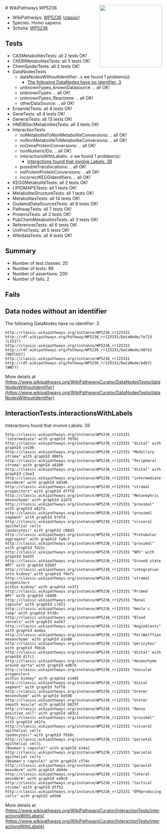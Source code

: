 <img style="float: right; width: 200px" src="https://upload.wikimedia.org/wikipedia/commons/thumb/8/83/Wplogo_with_text_500.png/640px-Wplogo_with_text_500.png" />
# WikiPathways WP5236

* WikiPathways: [WP5236](https://wikipathways.org/pathways/WP5236) ([classic](https://classic.wikipathways.org/instance/WP5236))
* Species: Homo sapiens
* Scholia: [WP5236](https://scholia.toolforge.org/wikipathways/WP5236)
## Tests
* CASMetabolitesTests: all 2 tests OK!
* ChEBIMetabolitesTests: all 5 tests OK!
* ChemSpiderTests: all 2 tests OK!
* DataNodesTests
    * dataNodesWithoutIdentifier: .x we found 1 problem(s):
        * [The following DataNodes have no identifier: 3](#d2d32fa2)
    * unknownTypes_knownDatasource: .. all OK!
    * unknownTypes: .. all OK!
    * unknownTypes_Reactome: .. all OK!
    * otherDataSource: .. all OK!
* EnsemblTests: all 4 tests OK!
* GeneTests: all 4 tests OK!
* GeneralTests: all 13 tests OK!
* HMDBSecMetabolitesTests: all 3 tests OK!
* InteractionTests
    * noMetaboliteToNonMetaboliteConversions: .. all OK!
    * noNonMetaboliteToMetaboliteConversions: .. all OK!
    * noGeneProteinConversions: .. all OK!
    * nonNumericIDs: .. all OK!
    * interactionsWithLabels: .x we found 1 problem(s):
        * [Interactions found that involve Labels: 39](#fe97a8ff)
    * possibleTranslocations: .. all OK!
    * noProteinProteinConversions: .. all OK!
    * incorrectKEGGIdentifiers: .. all OK!
* KEGGMetaboliteTests: all 2 tests OK!
* LIPIDMAPSTests: all 1 tests OK!
* MetaboliteStructureTests: all 1 tests OK!
* MetabolitesTests: all 14 tests OK!
* OudatedDataSourcesTests: all 8 tests OK!
* PathwayTests: all 7 tests OK!
* ProteinsTests: all 2 tests OK!
* PubChemMetabolitesTests: all 3 tests OK!
* ReferencesTests: all 6 tests OK!
* UniProtTests: all 5 tests OK!
* WikidataTests: all 4 tests OK!


## Summary

* Number of test classes: 20
* Number of tests: 99
* Number of assertions: 200
* Number of fails: 2

## Fails

<a name="d2d32fa2" />

## Data nodes without an identifier

The following DataNodes have no identifier: 3
```
http://classic.wikipathways.org/instance/WP5236_rr125331 http://rdf.wikipathways.org/Pathway/WP5236_rr125331/DataNode/fe723 (LIV2?)
http://classic.wikipathways.org/instance/WP5236_rr125331 http://rdf.wikipathways.org/Pathway/WP5236_rr125331/DataNode/d87e1 (NOTCH2?)
http://classic.wikipathways.org/instance/WP5236_rr125331 http://rdf.wikipathways.org/Pathway/WP5236_rr125331/DataNode/bdb7c (WNT?)
```

More details at [https://www.wikipathways.org/WikiPathwaysCurator/DataNodesTests/dataNodesWithoutIdentifier](https://www.wikipathways.org/WikiPathwaysCurator/DataNodesTests/dataNodesWithoutIdentifier)

<a name="fe97a8ff" />

## InteractionTests.interactionsWithLabels

Interactions found that involve Labels: 39
```
http://classic.wikipathways.org/instance/WP5236_rr125331 "intermediate" with graphId f8f61
http://classic.wikipathways.org/instance/WP5236_rr125331 "distal" with graphId ce10b
http://classic.wikipathways.org/instance/WP5236_rr125331 "Medullary stroma" with graphId d06fa
http://classic.wikipathways.org/instance/WP5236_rr125331 "Peripheral stroma" with graphId a9280
http://classic.wikipathways.org/instance/WP5236_rr125331 "distal" with graphId c3aa3
http://classic.wikipathways.org/instance/WP5236_rr125331 "intermediate
mesoderm" with graphId b83d6
http://classic.wikipathways.org/instance/WP5236_rr125331 "stromal
progenitors" with graphId dff7d
http://classic.wikipathways.org/instance/WP5236_rr125331 "Metanephric
mesenchyme" with graphId a1d75
http://classic.wikipathways.org/instance/WP5236_rr125331 "proximal" with graphId e827a
http://classic.wikipathways.org/instance/WP5236_rr125331 "proximal segment" with graphId b74fd
http://classic.wikipathways.org/instance/WP5236_rr125331 "visceral 
epithelial cells
(podocytes)" with graphId c88d3
http://classic.wikipathways.org/instance/WP5236_rr125331 "Pretubular
aggregate" with graphId fa8cf
http://classic.wikipathways.org/instance/WP5236_rr125331 "proximal" with graphId fd21c
http://classic.wikipathways.org/instance/WP5236_rr125331 "NPC" with graphId bed35
http://classic.wikipathways.org/instance/WP5236_rr125331 "Ground state
NPC" with graphId b2b8f
http://classic.wikipathways.org/instance/WP5236_rr125331 "integration 
into kidney" with graphId fdefc
http://classic.wikipathways.org/instance/WP5236_rr125331 "stromal
progenitors
within kidney" with graphId ce3f1
http://classic.wikipathways.org/instance/WP5236_rr125331 "Primed
NPC" with graphId c64d9
http://classic.wikipathways.org/instance/WP5236_rr125331 "Renal capsule" with graphId c7421
http://classic.wikipathways.org/instance/WP5236_rr125331 "Henle's loop" with graphId bf28c
http://classic.wikipathways.org/instance/WP5236_rr125331 "Blood vessels" with graphId ea3e7
http://classic.wikipathways.org/instance/WP5236_rr125331 "Angioblasts" with graphId aadaa
http://classic.wikipathways.org/instance/WP5236_rr125331 "PeriWolffian
mesenchyme" with graphId a1e80
http://classic.wikipathways.org/instance/WP5236_rr125331 "pericytes" with graphId f6b16
http://classic.wikipathways.org/instance/WP5236_rr125331 "distal" with graphId d1fc1
http://classic.wikipathways.org/instance/WP5236_rr125331 "mesenchyme
around aorta" with graphId ed07e
http://classic.wikipathways.org/instance/WP5236_rr125331 "Vascular progenitors
within kidney" with graphId e1405
http://classic.wikipathways.org/instance/WP5236_rr125331 "distal segment" with graphId fef78
http://classic.wikipathways.org/instance/WP5236_rr125331 "Ureter
mesenchyme" with graphId be598
http://classic.wikipathways.org/instance/WP5236_rr125331 "Ureter
smooth muscle" with graphId b825f
http://classic.wikipathways.org/instance/WP5236_rr125331 "Renin positive cell" with graphId e83c1
http://classic.wikipathways.org/instance/WP5236_rr125331 "proximal" with graphId a61fa
http://classic.wikipathways.org/instance/WP5236_rr125331 "visceral 
epithelial cells
(podocytes)" with graphId f918c
http://classic.wikipathways.org/instance/WP5236_rr125331 "parietal
epithelial cells
(Bowman's capsule)" with graphId e14a1
http://classic.wikipathways.org/instance/WP5236_rr125331 "parietal
epithelial cells
(Bowman's capsule)" with graphId c574c
http://classic.wikipathways.org/instance/WP5236_rr125331 "paraxial
mesoderm" with graphId dd4de
http://classic.wikipathways.org/instance/WP5236_rr125331 "lateral
mesoderm" with graphId e49c0
http://classic.wikipathways.org/instance/WP5236_rr125331 "Cortical stroma" with graphId dff52
http://classic.wikipathways.org/instance/WP5236_rr125331 "EPOproducing
cells" with graphId a45b0
```

More details at [https://www.wikipathways.org/WikiPathwaysCurator/InteractionTests/interactionsWithLabels](https://www.wikipathways.org/WikiPathwaysCurator/InteractionTests/interactionsWithLabels)

